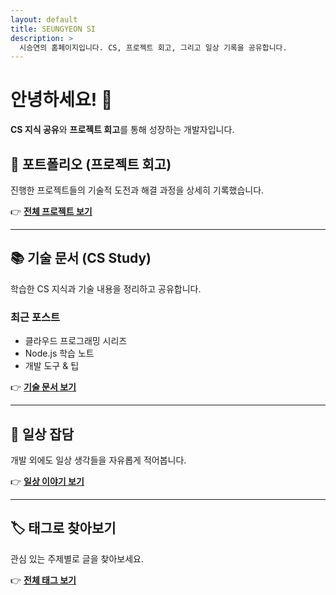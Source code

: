 ```yaml
---
layout: default
title: SEUNGYEON SI
description: >
  시승연의 홈페이지입니다. CS, 프로젝트 회고, 그리고 일상 기록을 공유합니다.
---
```


# 안녕하세요! 👋

**CS 지식 공유**와 **프로젝트 회고**를 통해 성장하는 개발자입니다.

## 🚀 포트폴리오 (프로젝트 회고)

진행한 프로젝트들의 기술적 도전과 해결 과정을 상세히 기록했습니다.

👉 **[전체 프로젝트 보기](/projects/)**

---

## 📚 기술 문서 (CS Study)

학습한 CS 지식과 기술 내용을 정리하고 공유합니다.

### 최근 포스트
- 클라우드 프로그래밍 시리즈
- Node.js 학습 노트
- 개발 도구 & 팁

👉 **[기술 문서 보기](/cloud-programming/)**

---

## 💬 일상 잡담

개발 외에도 일상 생각들을 자유롭게 적어봅니다.

👉 **[일상 이야기 보기](/etc/)**

---

## 🏷️ 태그로 찾아보기

관심 있는 주제별로 글을 찾아보세요.

👉 **[전체 태그 보기](/tags/)**
